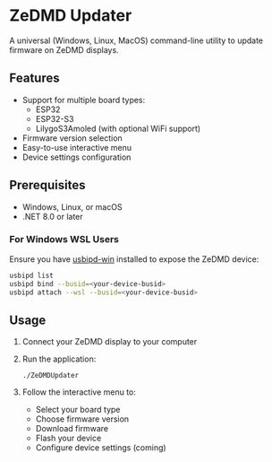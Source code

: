 # ZeDMD Updater

A universal (Windows, Linux, MacOS) command-line utility to update firmware on ZeDMD displays.

## Features

- Support for multiple board types:
  - ESP32
  - ESP32-S3
  - LilygoS3Amoled (with optional WiFi support)
- Firmware version selection
- Easy-to-use interactive menu
- Device settings configuration

## Prerequisites

- Windows, Linux, or macOS
- .NET 8.0 or later

### For Windows WSL Users

Ensure you have [usbipd-win](https://github.com/dorssel/usbipd-win) installed to expose the ZeDMD device:

```bash
usbipd list
usbipd bind --busid=<your-device-busid>
usbipd attach --wsl --busid=<your-device-busid>
```

## Usage

1. Connect your ZeDMD display to your computer
2. Run the application:

    ```shell
    ./ZeDMDUpdater
    ```

3. Follow the interactive menu to:

   - Select your board type
   - Choose firmware version
   - Download firmware
   - Flash your device
   - Configure device settings (coming)
